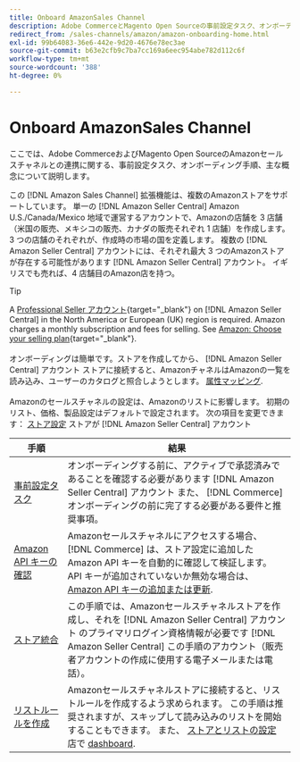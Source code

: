 ```yaml
---
title: Onboard AmazonSales Channel
description: Adobe CommerceとMagento Open Sourceの事前設定タスク、オンボーディング手順、AmazonとAmazonSales Channelの連携方法について説明します。
redirect_from: /sales-channels/amazon/amazon-onboarding-home.html
exl-id: 99b64083-36e6-442e-9d20-4676e78ec3ae
source-git-commit: b63e2cfb9c7ba7cc169a6eec954abe782d112c6f
workflow-type: tm+mt
source-wordcount: '388'
ht-degree: 0%

---
```


# Onboard AmazonSales Channel

ここでは、Adobe CommerceおよびMagento Open SourceのAmazonセールスチャネルとの連携に関する、事前設定タスク、オンボーディング手順、主な概念について説明します。

この [!DNL Amazon Sales Channel] 拡張機能は、複数のAmazonストアをサポートしています。 単一の [!DNL Amazon Seller Central] Amazon U.S./Canada/Mexico 地域で運営するアカウントで、Amazonの店舗を 3 店舗（米国の販売、メキシコの販売、カナダの販売それぞれ 1 店舗）を作成します。 3 つの店舗のそれぞれが、作成時の市場の国を定義します。 複数の [!DNL Amazon Seller Central] アカウントには、それぞれ最大 3 つのAmazonストアが存在する可能性があります [!DNL Amazon Seller Central] アカウント。 イギリスでも売れば、4 店舗目のAmazon店を持つ。

>[!TIP]
>
>A [Professional Seller アカウント](https://sell.amazon.com/){target="_blank"} on [!DNL Amazon Seller Central] in the North America or European (UK) region is required. Amazon charges a monthly subscription and fees for selling. See [Amazon: Choose your selling plan](https://sell.amazon.com/pricing.html){target="_blank"}.<br><br>
>オンボーディングは簡単です。ストアを作成してから、 [!DNL Amazon Seller Central] アカウント
>ストアに接続すると、AmazonチャネルはAmazonの一覧を読み込み、ユーザーのカタログと照合しようとします。 [属性マッピング](./attributes-view.md).<br><br>
>Amazonのセールスチャネルの設定は、Amazonのリストに影響します。 初期のリスト、価格、製品設定はデフォルトで設定されます。 次の項目を変更できます： [ストア設定](./ob-store-review.md) ストアが [!DNL Amazon Seller Central] アカウント

| 手順 | 結果 |
|--- |--- |
| [事前設定タスク](./amazon-pre-setup-tasks.md) | オンボーディングする前に、アクティブで承認済みであることを確認する必要があります [!DNL Amazon Seller Central] アカウント また、 [!DNL Commerce] オンボーディングの前に完了する必要がある要件と推奨事項。 |
| [Amazon API キーの確認](./amazon-verify-api-key.md) | Amazonセールスチャネルにアクセスする場合、 [!DNL Commerce] は、ストア設定に追加したAmazon API キーを自動的に確認して検証します。 API キーが追加されていないか無効な場合は、 [Amazon API キーの追加または更新](./amazon-verify-api-key.md). |
| [ストア統合](./store-integration.md) | この手順では、Amazonセールスチャネルストアを作成し、それを [!DNL Amazon Seller Central] アカウント のプライマリログイン資格情報が必要です [!DNL Amazon Seller Central] この手順のアカウント（販売者アカウントの作成に使用する電子メールまたは電話）。 |
| [リストルールを作成](./ob-create-listing-rule.md) | Amazonセールスチャネルストアに接続すると、リストルールを作成するよう求められます。 この手順は推奨されますが、スキップして読み込みのリストを開始することもできます。 また、 [ストアとリストの設定](./ob-store-review.md) 店で [dashboard](./amazon-store-dashboard.md). |
